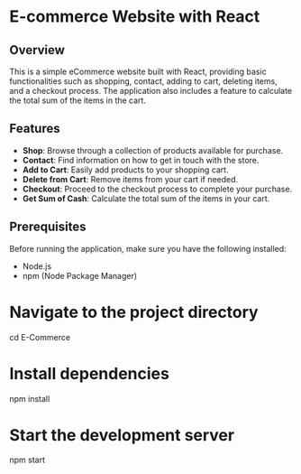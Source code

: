 # E-commerce Website with React

## Overview

This is a simple eCommerce website built with React, providing basic functionalities such as shopping, contact, adding to cart, deleting items, and a checkout process. The application also includes a feature to calculate the total sum of the items in the cart.

## Features

- **Shop**: Browse through a collection of products available for purchase.
- **Contact**: Find information on how to get in touch with the store.
- **Add to Cart**: Easily add products to your shopping cart.
- **Delete from Cart**: Remove items from your cart if needed.
- **Checkout**: Proceed to the checkout process to complete your purchase.
- **Get Sum of Cash**: Calculate the total sum of the items in your cart.

## Prerequisites

Before running the application, make sure you have the following installed:

- Node.js
- npm (Node Package Manager)


# Navigate to the project directory
cd E-Commerce

# Install dependencies
npm install

# Start the development server
npm start

